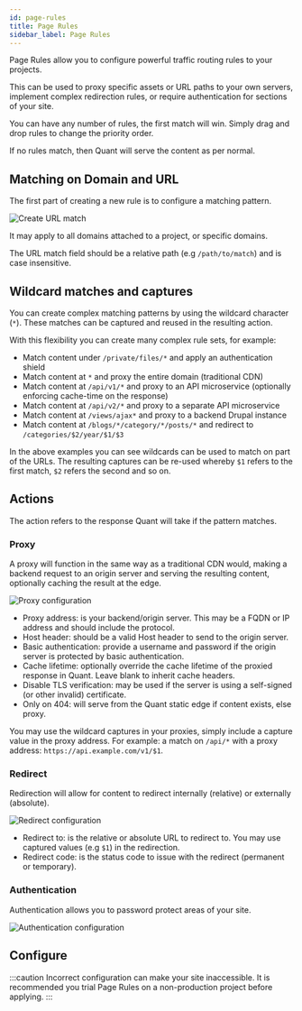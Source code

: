 ```yaml
---
id: page-rules
title: Page Rules
sidebar_label: Page Rules
---
```


Page Rules allow you to configure powerful traffic routing rules to your projects.

This can be used to proxy specific assets or URL paths to your own servers, implement complex redirection rules, or require authentication for sections of your site.

You can have any number of rules, the first match will win. Simply drag and drop rules to change the priority order.

If no rules match, then Quant will serve the content as per normal.


## Matching on Domain and URL

The first part of creating a new rule is to configure a matching pattern.

![Create URL match](/img/rules-match.png)

It may apply to all domains attached to a project, or specific domains.

The URL match field should be a relative path (e.g `/path/to/match`) and is case insensitive.

## Wildcard matches and captures

You can create complex matching patterns by using the wildcard character (`*`). These matches can be captured and reused in the resulting action.

With this flexibility you can create many complex rule sets, for example:

  * Match content under `/private/files/*` and apply an authentication shield
  * Match content at `*` and proxy the entire domain (traditional CDN)
  * Match content at `/api/v1/*` and proxy to an API microservice (optionally enforcing cache-time on the response)
  * Match content at `/api/v2/*` and proxy to a separate API microservice
  * Match content at `/views/ajax*` and proxy to a backend Drupal instance
  * Match content at `/blogs/*/category/*/posts/*` and redirect to `/categories/$2/year/$1/$3`

In the above examples you can see wildcards can be used to match on part of the URLs. The resulting captures can be re-used whereby `$1` refers to the first match, `$2` refers the second and so on.


## Actions

The action refers to the response Quant will take if the pattern matches.

### Proxy

A proxy will function in the same way as a traditional CDN would, making a backend request to an origin server and serving the resulting content, optionally caching the result at the edge.

![Proxy configuration](/img/rules-proxy.png)

* Proxy address: is your backend/origin server. This may be a FQDN or IP address and should include the protocol.
* Host header: should be a valid Host header to send to the origin server.
* Basic authentication: provide a username and password if the origin server is protected by basic authentication.
* Cache lifetime: optionally override the cache lifetime of the proxied response in Quant. Leave blank to inherit cache headers.
* Disable TLS verification: may be used if the server is using a self-signed (or other invalid) certificate.
* Only on 404: will serve from the Quant static edge if content exists, else proxy.

You may use the wildcard captures in your proxies, simply include a capture value in the proxy address. For example: a match on `/api/*` with a proxy address: `https://api.example.com/v1/$1`.

### Redirect

Redirection will allow for content to redirect internally (relative) or externally (absolute).

![Redirect configuration](/img/rules-redirect.png)

* Redirect to: is the relative or absolute URL to redirect to. You may use captured values (e.g `$1`) in the redirection.
* Redirect code: is the status code to issue with the redirect (permanent or temporary).


### Authentication

Authentication allows you to password protect areas of your site.

![Authentication configuration](/img/rules-auth.png)


## Configure

:::caution
Incorrect configuration can make your site inaccessible. It is recommended you trial Page Rules on a non-production project before applying.
:::